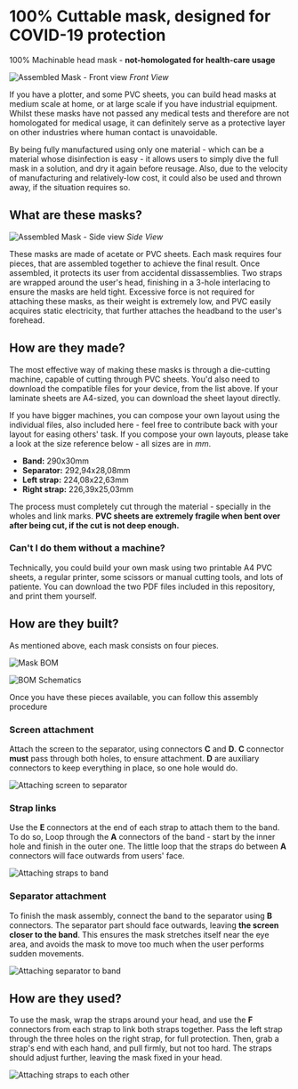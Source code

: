 # 100% Cuttable mask, designed for COVID-19 protection

100% Machinable head mask - **not-homologated for health-care usage**

![Assembled Mask - Front view](/static/assembled-front.png)
_Front View_

If you have a plotter, and some PVC sheets, you can build head masks at medium scale at home, or at large scale if you have industrial equipment. Whilst these masks have not passed any medical tests and therefore are not homologated for medical usage, it can definitely serve as a protective layer on other industries where human contact is unavoidable. 

By being fully manufactured using only one material - which can be a material whose disinfection is easy - it allows users to simply dive the full mask in a solution, and dry it again before reusage. Also, due to the velocity of manufacturing and relatively-low cost, it could also be used and thrown away, if the situation requires so.

## What are these masks?

![Assembled Mask - Side view](/static/assembled-side.png)
_Side View_

These masks are made of acetate or PVC sheets. Each mask requires four pieces, that are assembled together to achieve the final result. Once assembled, it protects its user from accidental dissassemblies. Two straps are wrapped around the user's head, finishing in a 3-hole interlacing to ensure the masks are held tight. Excessive force is not required for attaching these masks, as their weight is extremely low, and PVC easily acquires static electricity, that further attaches the headband to the user's forehead.

## How are they made?

The most effective way of making these masks is through a die-cutting machine, capable of cutting through PVC sheets. You'd also need to download the compatible files for your device, from the list above. If your laminate sheets are A4-sized, you can download the sheet layout directly. 



If you have bigger machines, you can compose your own layout using the individual files, also included here - feel free to contribute back with your layout for easing others' task. If you compose your own layouts, please take a look at the size reference below - all sizes are in _mm_.

* **Band:** 290x30mm
* **Separator:** 292,94x28,08mm
* **Left strap:** 224,08x22,63mm
* **Right strap:** 226,39x25,03mm

The process must completely cut through the material - specially in the wholes and link marks. **PVC sheets are extremely fragile when bent over after being cut, if the cut is not deep enough.**

### Can't I do them without a machine?

Technically, you could build your own mask using two printable A4 PVC sheets, a regular printer, some scissors or manual cutting tools, and lots of patiente. You can download the two PDF files included in this repository, and print them yourself.

## How are they built?

As mentioned above, each mask consists on four pieces.

![Mask BOM](/static/mask-bom.png)

![BOM Schematics](/static/bom-schematic.png)

Once you have these pieces available, you can follow this assembly procedure

### Screen attachment

Attach the screen to the separator, using connectors **C** and **D**. **C** connector **must** pass through both holes, to ensure attachment. **D** are auxiliary connectors to keep everything in place, so one hole would do.

![Attaching screen to separator](/static/screen-separator.png)

### Strap links

Use the **E** connectors at the end of each strap to attach them to the band. To do so, Loop through the **A** connectors of the band - start by the inner hole and finish in the outer one. The little loop that the straps do between **A** connectors will face outwards from users' face.

![Attaching straps to band](/static/band-straps.png)

### Separator attachment

To finish the mask assembly, connect the band to the separator using **B** connectors. The separator part should face outwards, leaving **the screen closer to the band**. This ensures the mask stretches itself near the eye area, and avoids the mask to move too much when the user performs sudden movements.

![Attaching separator to band](/static/band-separator.png)

## How are they used?

To use the mask, wrap the straps around your head, and use the **F** connectors from each strap to link both straps together. Pass the left strap through the three holes on the right strap, for full protection. Then, grab a strap's end with each hand, and pull firmly, but not too hard. The straps should adjust further, leaving the mask fixed in your head.

![Attaching straps to each other](/static/assembled-straps.png)
